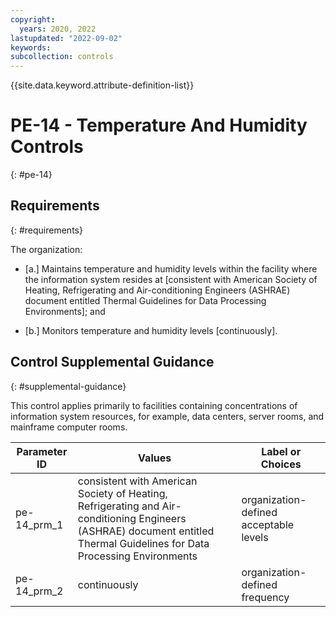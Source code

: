 ```yaml
---
copyright:
  years: 2020, 2022
lastupdated: "2022-09-02"
keywords: 
subcollection: controls
---
```



{{site.data.keyword.attribute-definition-list}}


# PE-14 - Temperature And Humidity Controls
{: #pe-14}

## Requirements
{: #requirements}

The organization:

- \[a.\] Maintains temperature and humidity levels within the facility where the information system resides at [consistent with American Society of Heating, Refrigerating and Air-conditioning Engineers (ASHRAE) document entitled Thermal Guidelines for Data Processing Environments]; and

- \[b.\] Monitors temperature and humidity levels [continuously].

## Control Supplemental Guidance
{: #supplemental-guidance}

This control applies primarily to facilities containing concentrations of information system resources, for example, data centers, server rooms, and mainframe computer rooms.

| Parameter ID | Values | Label or Choices |
|---|---|---|
| pe-14_prm_1 | consistent with American Society of Heating, Refrigerating and Air-conditioning Engineers (ASHRAE) document entitled Thermal Guidelines for Data Processing Environments | organization-defined acceptable levels |
| pe-14_prm_2 | continuously | organization-defined frequency |

